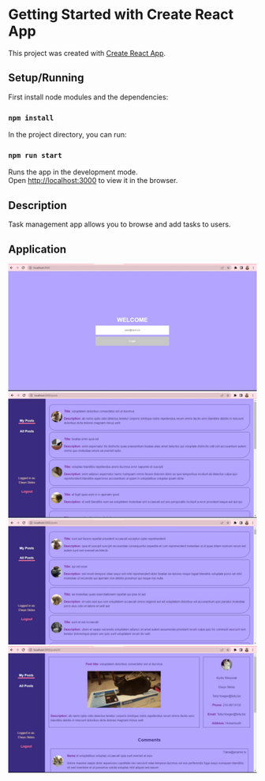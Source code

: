 # Getting Started with Create React App

This project was created with [Create React App](https://create-react-app.dev/docs/getting-started/).

## Setup/Running

First install node modules and the dependencies:

### `npm install`

In the project directory, you can run:

### `npm run start`

Runs the app in the development mode.\
Open [http://localhost:3000](http://localhost:3000) to view it in the browser.

## Description

Task management app allows you to browse and add tasks to users.

## Application

![Login](https://github.com/DianaCalx/react-challenge-post/blob/develop/public/login.jpg?raw=true)
![View of My Posts](https://github.com/DianaCalx/react-challenge-post/blob/develop/public/myPostsView.jpg?raw=true)
![View of All Posts](https://github.com/DianaCalx/react-challenge-post/blob/develop/public/allPostsView.jpg?raw=true)
![View of a Single Post](https://github.com/DianaCalx/react-challenge-post/blob/develop/public/postView.jpg?raw=true)
